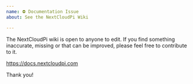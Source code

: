 ```yaml
---
name: ⛔ Documentation Issue
about: See the NextCloudPi Wiki

---
```


The NextCloudPi wiki is open to anyone to edit. If you find something inaccurate,
missing or that can be improved, please feel free to contribute to it.

https://docs.nextcloudpi.com

Thank you!
